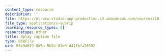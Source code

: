 ```yaml
---
content_type: resource
description: ''
file: https://ol-ocw-studio-app-production.s3.amazonaws.com/courses/18-06sc-linear-algebra-fall-2011/88c9d0198d5a5b3b81e6d41fbfa26552_cdZnhQjJu4I.vtt
file_type: application/x-subrip
learning_resource_types: []
resourcetype: Other
title: 3play caption file
type: OCWFile
uid: 88c9d019-8d5a-5b3b-81e6-d41fbfa26552
---
```

